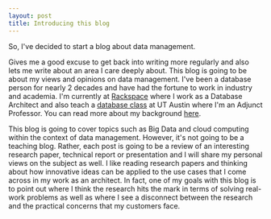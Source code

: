 ```yaml
---
layout: post
title: Introducing this blog
---
```


So, I've decided to start a blog about data management. 

Gives me a good excuse to get back into writing more regularly and also lets me write about an area I care deeply about. This blog is going to be about my views and opinions on data management. I've been a database person for nearly 2 decades and have had the fortune to work in industry and academia. I'm currently at <a href="https://www.rackspace.com/">Rackspace</a> where I work as a Database Architect and also teach a <a href="http://www.cs.utexas.edu/~scohen/cs327e.html">database class</a> at UT Austin where I'm an Adjunct Professor. You can read more about my background <a href="https://www.linkedin.com/in/shirleycohen/">here</a>. 

This blog is going to cover topics such as Big Data and cloud computing within the context of data management. However, it's not going to be a teaching blog. Rather, each post is going to be a review of an interesting research paper, technical report or presentation and I will share my personal views on the subject as well. I like reading research papers and thinking about how innovative ideas can be applied to the use cases that I come across in my work as an architect. In fact, one of my goals with this blog is to point out where I think the research hits the mark in terms of solving real-work problems as well as where I see a disconnect between the research and the practical concerns that my customers face.  